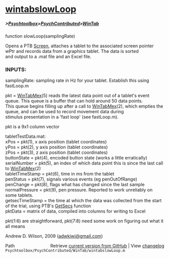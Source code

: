# [wintabslowLoop](wintabslowLoop)
##### >[Psychtoolbox](Psychtoolbox)>[PsychContributed](PsychContributed)>[WinTab](WinTab)

 function slowLoop(samplingRate)  
  
 Opens a PTB [Screen](Screen), attaches a tablet to the associated screen pointer wPtr and records data from a graphics tablet. The data is sorted   
 and output to a .mat file and an Excel file.  
  
###  INPUTS:   
 samplingRate: sampling rate in Hz for your tablet. Establish this using fastLoop.m  
  
 pkt = [WinTabMex](WinTabMex)(5) reads the latest data point out of a tablet's event queue. This queue is a buffer that can hold around 50 data points.  
 This queue begins filling up after a call to [WinTabMex](WinTabMex)(2), which empties the queue, and can be used to record movement data during   
 stimulus presentation in a 'fast loop' (see fastLoop.m).   
  
 pkt is a 9x1 column vector  
  
 tabletTestData.mat:  
           xPos                = pkt(1), x axis position (tablet coordinates)  
           yPos                = pkt(2), y axis position (tablet coordinates)  
           zPos                = pkt(3), z axis position (tablet coordinates)  
           buttonState         = pkt(4), encoded button state (works a little erratically)  
           serialNumber        = pkt(5), an index of which data point this is since the last call to [WinTabMex](WinTabMex)(2)  
           tabletTimeStamp     = pkt(6), time in ms from the tablet  
           penStatus           = pkt(7), signals various events (eg penOutOfRange)  
           penChange           = pkt(8), flags what has changed since the last sample  
           normalPressure      = pkt(9), pen pressure. Reported to work unreliably on some tablets.  
           getsecTimeStamp     = the time at which the data was collected from the start of the trial, using PTB's [GetSecs](GetSecs) function  
           pktData             = matrix of data, compiled into columns for writing to Excel  
  
pkt(1:6) are straightforward, pkt(7:8) need some work on figuring out what it all means  
  
 Andrew D. Wilson, 2009 (adwkiwi@gmail.com)  




<div class="code_header" style="text-align:right;">
  <span style="float:left;">Path&nbsp;&nbsp;</span> <span class="counter">Retrieve <a href=
  "https://raw.github.com/Psychtoolbox-3/Psychtoolbox-3/beta/Psychtoolbox/PsychContributed/WinTab/wintabslowLoop.m">current version from GitHub</a> | View <a href=
  "https://github.com/Psychtoolbox-3/Psychtoolbox-3/commits/beta/Psychtoolbox/PsychContributed/WinTab/wintabslowLoop.m">changelog</a></span>
</div>
<div class="code">
  <code>Psychtoolbox/PsychContributed/WinTab/wintabslowLoop.m</code>
</div>

